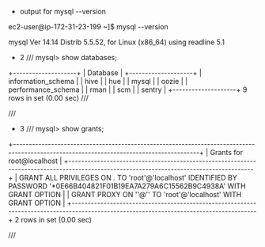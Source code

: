 
* output for mysql --version

ec2-user@ip-172-31-23-199 ~]$ mysql --version

mysql  Ver 14.14 Distrib 5.5.52, for Linux (x86_64) using readline 5.1

* 2
///
mysql> show databases;

+--------------------+
| Database           |
+--------------------+
| information_schema |
| hive               |
| hue                |
| mysql              |
| oozie              |
| performance_schema |
| rman               |
| scm                |
| sentry             |
+--------------------+
9 rows in set (0.00 sec)
///

///

* 3 /// mysql> show grants;

+----------------------------------------------------------------------------------------------------------------------------------------+
| Grants for root@localhost                                                                                                              |
+----------------------------------------------------------------------------------------------------------------------------------------+
| GRANT ALL PRIVILEGES ON *.* TO 'root'@'localhost' IDENTIFIED BY PASSWORD '*0E66B404821F01B19EA7A279A6C15562B9C4938A' WITH GRANT OPTION |
| GRANT PROXY ON ''@'' TO 'root'@'localhost' WITH GRANT OPTION                                                                           |
+----------------------------------------------------------------------------------------------------------------------------------------+
2 rows in set (0.00 sec)

///
